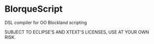 # BlorqueScript
DSL compiler for OO Blockland scripting

SUBJECT TO ECLIPSE'S AND XTEXT'S LICENSES, USE AT YOUR OWN RISK.
